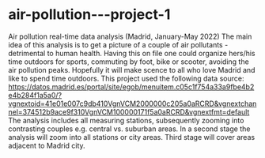 # air-pollution---project-1
Air pollution real-time data analysis (Madrid, January-May 2022)
The main idea of this analysis is to get a picture of a couple of air pollutants - detrimental to human health. Having this on file one could organize hers/his time outdoors for sports, commuting by foot, bike or scooter, avoiding the air pollution peaks. Hopefully it will make scence to all who love Madrid and like to spend time outdoors.
This project used the following data source: https://datos.madrid.es/portal/site/egob/menuitem.c05c1f754a33a9fbe4b2e4b284f1a5a0/?vgnextoid=41e01e007c9db410VgnVCM2000000c205a0aRCRD&vgnextchannel=374512b9ace9f310VgnVCM100000171f5a0aRCRD&vgnextfmt=default
The analysis includes all measuring stations, subsequently zooming into contrasting couples e.g. central vs. suburban areas.
In a second stage the analysis will zoom into all stations or city areas. Third stage will cover areas adjacent to Madrid city. 
